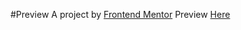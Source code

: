#Preview
A project by [Frontend Mentor](https://www.frontendmentor.io)
Preview [Here](https://alienxrsinglepricegrid.netlify.app/)
